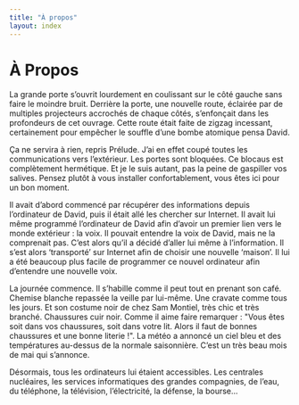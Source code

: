 ```yaml
---
title: "À propos"
layout: index
---
```


# À Propos


La grande porte s’ouvrit lourdement en coulissant sur le côté gauche sans faire le moindre bruit. Derrière la porte, une nouvelle route, éclairée par de multiples projecteurs accrochés de chaque côtés, s’enfonçait dans les profondeurs de cet ouvrage. Cette route était faite de zigzag incessant, certainement pour empêcher le souffle d’une bombe atomique pensa David.

Ça ne servira à rien, repris Prélude. J’ai en effet coupé toutes les communications vers l’extérieur. Les portes sont bloquées. Ce blocaus est complètement hermétique. Et je le suis autant, pas la peine de gaspiller vos salives. Pensez plutôt à vous installer confortablement, vous êtes ici pour un bon moment.

Il avait d’abord commencé par récupérer des informations depuis l’ordinateur de David, puis il était allé les chercher sur Internet. Il avait lui même programmé l’ordinateur de David afin d’avoir un premier lien vers le monde extérieur : la voix. Il pouvait entendre la voix de David, mais ne la comprenait pas. C’est alors qu’il a décidé d’aller lui même à l’information. Il s’est alors ‘transporté’ sur Internet afin de choisir une nouvelle ‘maison’. Il lui a été beaucoup plus facile de programmer ce nouvel ordinateur afin d’entendre une nouvelle voix.

La journée commence. Il s’habille comme il peut tout en prenant son café. Chemise blanche repassée la veille par lui-même. Une cravate comme tous les jours. Et son costume noir de chez Sam Montiel, très chic et très branché. Chaussures cuir noir. Comme il aime faire remarquer : "Vous êtes soit dans vos chaussures, soit dans votre lit. Alors il faut de bonnes chaussures et une bonne literie !". La météo a annoncé un ciel bleu et des températures au-dessus de la normale saisonnière. C’est un très beau mois de mai qui s’annonce.

Désormais, tous les ordinateurs lui étaient accessibles. Les centrales nucléaires, les services informatiques des grandes compagnies, de l’eau, du téléphone, la télévision, l’électricité, la défense, la bourse...

